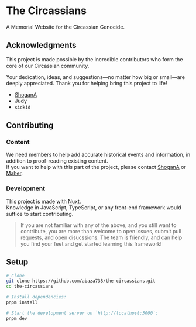 # The Circassians

A Memorial Website for the Circassian Genocide.

## Acknowledgments

This project is made possible by the incredible contributors who form the core of our Circassian community.

Your dedication, ideas, and suggestions—no matter how big or small—are deeply appreciated.
Thank you for helping bring this project to life!

- [ShoganA](https://github.com/AbedShowgan)
- Judy
- `sidkid`

## Contributing

### Content

We need members to help add accurate historical events and information, in addition to proof-reading existing content.  
If you want to help with this part of the project, please contact [ShoganA](https://github.com/AbedShowgan) or [Maher](https://github.com/abaza738).

### Development

This project is made with [Nuxt](https://nuxt.com).  
Knowledge in JavaScript, TypeScript, or any front-end framework would suffice to start contributing.

> If you are not familiar with any of the above, and you still want to contribute, you are more than welcome to open issues, submit pull requests, and open disucssions. The team is friendly, and can help you find your feet and get started learning this framework!

## Setup

```bash
# Clone
git clone https://github.com/abaza738/the-circassians.git
cd the-circassians

# Install dependencies:
pnpm install

# Start the development server on `http://localhost:3000`:
pnpm dev
```
